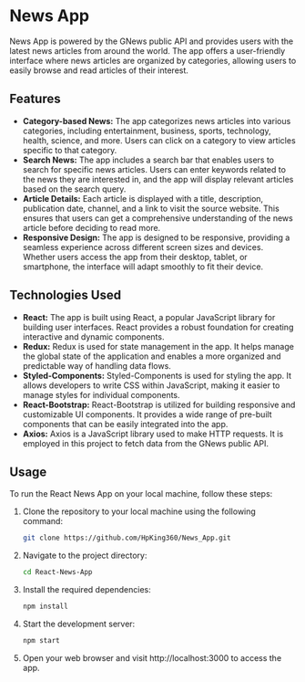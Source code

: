 # News App

News App is powered by the GNews public API and provides users with the latest news articles from around the world. The app offers a user-friendly interface where news articles are organized by categories, allowing users to easily browse and read articles of their interest.

## Features

- **Category-based News:** The app categorizes news articles into various categories, including entertainment, business, sports, technology, health, science, and more. Users can click on a category to view articles specific to that category.
- **Search News:** The app includes a search bar that enables users to search for specific news articles. Users can enter keywords related to the news they are interested in, and the app will display relevant articles based on the search query.
- **Article Details:** Each article is displayed with a title, description, publication date, channel, and a link to visit the source website. This ensures that users can get a comprehensive understanding of the news article before deciding to read more.
- **Responsive Design:** The app is designed to be responsive, providing a seamless experience across different screen sizes and devices. Whether users access the app from their desktop, tablet, or smartphone, the interface will adapt smoothly to fit their device.

## Technologies Used

- **React:** The app is built using React, a popular JavaScript library for building user interfaces. React provides a robust foundation for creating interactive and dynamic components.
- **Redux:** Redux is used for state management in the app. It helps manage the global state of the application and enables a more organized and predictable way of handling data flows.
- **Styled-Components:** Styled-Components is used for styling the app. It allows developers to write CSS within JavaScript, making it easier to manage styles for individual components.
- **React-Bootstrap:** React-Bootstrap is utilized for building responsive and customizable UI components. It provides a wide range of pre-built components that can be easily integrated into the app.
- **Axios:** Axios is a JavaScript library used to make HTTP requests. It is employed in this project to fetch data from the GNews public API.

## Usage

To run the React News App on your local machine, follow these steps:

1. Clone the repository to your local machine using the following command:
   ```bash
   git clone https://github.com/HpKing360/News_App.git

2. Navigate to the project directory:
   ```bash
   cd React-News-App

3. Install the required dependencies:
    ```bash
   npm install

4. Start the development server:
    ```bash
   npm start
   
5. Open your web browser and visit http://localhost:3000 to access the app.

   
